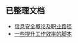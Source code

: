 ## 已整理文档

  * [信息安全概论及职业路径](https://drops.vul.wiki/books/信息安全概论及职业路径/)
  * [一些提升工作效率的脚本](https://drops.vul.wiki/books/一些提升工作效率的脚本/)
